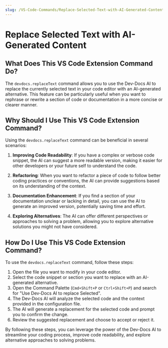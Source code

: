 ```yaml
---
slug: /VS-Code-Commands/Replace-Selected-Text-with-AI-Generated-Content
---
```


# Replace Selected Text with AI-Generated Content

## What Does This VS Code Extension Command Do?

The `devdocs.replaceText` command allows you to use the Dev-Docs AI to replace the currently selected text in your code editor with an AI-generated alternative. This feature can be particularly useful when you want to rephrase or rewrite a section of code or documentation in a more concise or clearer manner.

## Why Should I Use This VS Code Extension Command?

Using the `devdocs.replaceText` command can be beneficial in several scenarios:

1. **Improving Code Readability**: If you have a complex or verbose code snippet, the AI can suggest a more readable version, making it easier for other developers or your future self to understand the code.

2. **Refactoring**: When you want to refactor a piece of code to follow better coding practices or conventions, the AI can provide suggestions based on its understanding of the context.

3. **Documentation Enhancement**: If you find a section of your documentation unclear or lacking in detail, you can use the AI to generate an improved version, potentially saving time and effort.

4. **Exploring Alternatives**: The AI can offer different perspectives or approaches to solving a problem, allowing you to explore alternative solutions you might not have considered.


## How Do I Use This VS Code Extension Command?

To use the `devdocs.replaceText` command, follow these steps:

1. Open the file you want to modify in your code editor.
2. Select the code snippet or section you want to replace with an AI-generated alternative.
3. Open the Command Palette (`Cmd+Shift+P` or `Ctrl+Shift+P`) and search for "Use Dev-Docs AI to replace Selected".
4. The Dev-Docs AI will analyze the selected code and the context provided in the configuration file.
5. The AI will generate a replacement for the selected code and prompt you to confirm the change.
6. Review the suggested replacement and choose to accept or reject it.

By following these steps, you can leverage the power of the Dev-Docs AI to streamline your coding process, improve code readability, and explore alternative approaches to solving problems.
  
  